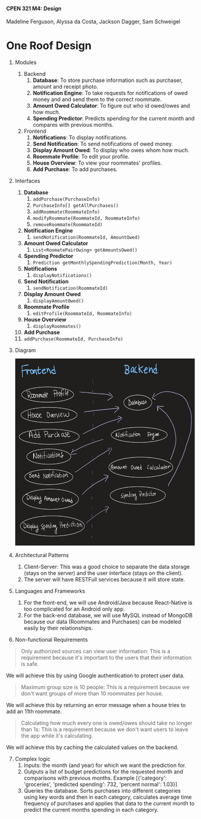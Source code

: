 #### CPEN 321 M4: Design

Madeline Ferguson, Alyssa da Costa, Jackson Dagger, Sam Schweigel

# One Roof Design

1. Modules

   1. Backend 
      1. **Database**: To store purchase information such as purchaser, amount and receipt photo.
      2. **Notification Engine**: To take requests for notifications of owed money and and send them to the correct roommate.
      3. **Amount Owed Calculator**: To figure out who id owed/owes and how much.
      4. **Spending Predictor**: Predicts spending for the current month and compares with previous months.
   2. Frontend 
      1. **Notifications**: To display notifications.
      2. **Send Notification**: To send notifications of owed money.
      3. **Display Amount Owed**: To display who owes whom how much.
      4. **Roommate Profile**: To edit your profile.
      5. **House Overview**: To view your roommates' profiles.
      6. **Add Purchase**: To add purchases.

2. Interfaces
   1. **Database**
      1. `addPurchase(PurchaseInfo)`
      2. `PurchaseInfo[] getAllPurchases()`
      3. `addRoommate(RoommateInfo)`
      4. `modifyRoommate(RoommateId, RoommateInfo)`
      5. `removeRoommate(RoommateId)`
   2. **Notification Engine**
      1. `sendNotification(RoommateId, AmountOwed)`
   3. **Amount Owed Calculator**
      1. `List<RoomatePairOwing> getAmountsOwed()`
   4. **Spending Predictor**
      1. `Prediction getMonthlySpendingPrediction(Month, Year)`
   5. **Notifications**
      1. `displayNotifications()`
   6. **Send Notification**
      1. `sendNotification(RoommateId)`
   7. **Display Amount Owed**
      1. `displayAmountOwed()`
   8. **Roommate Profile**
      1. `editProfile(RoommateId, RoommateInfo)`
   9. **House Overview** 
      1. `displayRoommates()`
   10. **Add Purchase**
      1. `addPurchase(RoommateId, PurchaseInfo)`

3. Diagram

   <img src="img/component_diagram.png" height="500px" />

4. Architectural Patterns
   1. Client-Server: This was a good choice to separate the data storage (stays on the server) and the user interface (stays on the client).
   2. The server will have RESTFull services because it will store state.

5. Languages and Frameworks
   1. For the front-end, we will use Android/Java because React-Native is too complicated for an Android only app.
   2. For the back-end database, we will use MySQL instead of MongoDB because our data (Roommates and Purchases) can be modeled easily by their relationships. 

6. Non-functional Requirements
>  Only authorized sources can view user information: This is a requirement because it's 
>  important to the users that their information is safe.

We will achieve this by using Google authentication to protect user data.

>  Maximum group size is 10 people: This is a requirement because we don't want
>  groups of more than 10 roommates per house.

We will achieve this by returning an error message when a house tries to add an 11th roommate.

>  Calculating how much every one is owed/owes should take no longer than 1s:
>  This is a requirement because we don't want users to leave the app while it's
>  calculating.

We will achieve this by caching the calculated values on the backend.

7. Complex logic
   1. Inputs: the month (and year) for which we want the prediction for.
   2. Outputs a list of budget predictions for the requested month and comparisons with previous months. Example \[{'category': 'groceries', 'predicted spending': 732, 'percent normal': 1.03}\]
   3. Queries the database. Sorts purchases into different categories using key words and then in each category, calculates average time frequency of purchases and applies that data to the current month to predict the current months spending in each category.
